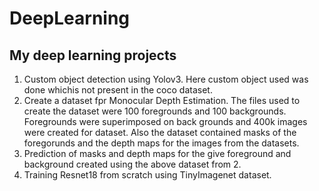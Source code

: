 # DeepLearning
## My deep learning projects
1. Custom object detection using Yolov3. Here custom object used was done whichis not present in the coco dataset.
2. Create a dataset fpr Monocular Depth Estimation. The files  used to create the dataset were 100 foregrounds and 100 backgrounds.
Foregrounds were superimposed on back grounds and 400k images were created for dataset. Also the dataset contained masks of the foregorunds and the depth maps for the images from the datasets.
3. Prediction of masks and depth maps for the give foreground and background created using the above dataset from 2.
4. Training Resnet18 from scratch using TinyImagenet dataset.
